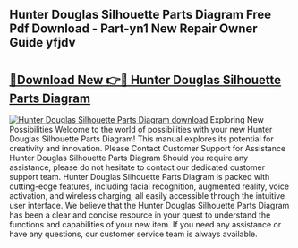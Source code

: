 ## Hunter Douglas Silhouette Parts Diagram Free Pdf Download - Part-yn1 New Repair Owner Guide yfjdv

# <h2><a href="http://dfn1r4x.blite.top/?on=Hunter+Douglas+Silhouette+Parts+Diagram">🔗Download New 👉🔴 Hunter Douglas Silhouette Parts Diagram</a></h2>

[![Hunter Douglas Silhouette Parts Diagram download](https://i.imgur.com/lujVjoI.png)](http://dfn1r4x.blite.top/?on=Hunter+Douglas+Silhouette+Parts+Diagram)
Exploring New Possibilities Welcome to the world of possibilities with your new Hunter Douglas Silhouette Parts Diagram! This manual explores its potential for creativity and innovation. Please Contact Customer Support for Assistance Hunter Douglas Silhouette Parts Diagram Should you require any assistance, please do not hesitate to contact our dedicated customer support team. Hunter Douglas Silhouette Parts Diagram is packed with cutting-edge features, including facial recognition, augmented reality, voice activation, and wireless charging, all easily accessible through the intuitive user interface. We believe that the Hunter Douglas Silhouette Parts Diagram has been a clear and concise resource in your quest to understand the functions and capabilities of your new item. If you need any assistance or have any questions, our customer service team is always available.
